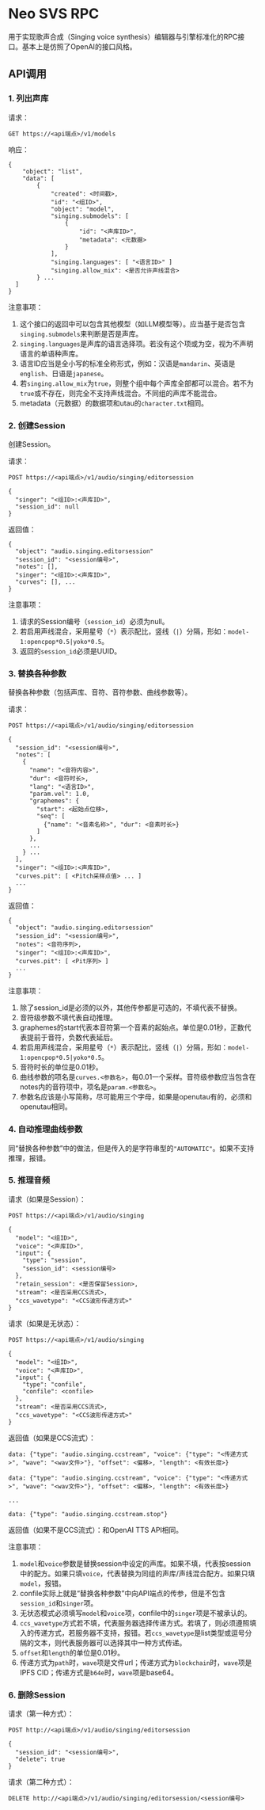 # Neo SVS RPC
用于实现歌声合成（Singing voice synthesis）编辑器与引擎标准化的RPC接口。基本上是仿照了OpenAI的接口风格。

## API调用

### 1. 列出声库

请求：
```
GET https://<api端点>/v1/models
```

响应：
```
{
    "object": "list",
    "data": [
        {
            "created": <时间戳>,
            "id": "<组ID>",
            "object": "model",
            "singing.submodels": [
                {
                    "id": "<声库ID>",
                    "metadata": <元数据>
                }
            ],
            "singing.languages": [ "<语言ID>" ]
            "singing.allow_mix": <是否允许声线混合>
        } ...
  ]
}
```

注意事项：
1. 这个接口的返回中可以包含其他模型（如LLM模型等）。应当基于是否包含`singing.submodels`来判断是否是声库。
2. `singing.languages`是声库的语言选择项。若没有这个项或为空，视为不声明语言的单语种声库。
3. 语言ID应当是全小写的标准全称形式，例如：汉语是`mandarin`、英语是`english`、日语是`japanese`。
4. 若`singing.allow_mix`为`true`，则整个组中每个声库全部都可以混合。若不为`true`或不存在，则完全不支持声线混合。不同组的声库不能混合。
5. metadata（元数据）的数据项和utau的`character.txt`相同。

### 2. 创建Session

创建Session。

请求：

```
POST https://<api端点>/v1/audio/singing/editorsession

{
  "singer": "<组ID>:<声库ID>",
  "session_id": null
}
```

返回值：

```
{
  "object": "audio.singing.editorsession"
  "session_id": "<session编号>",
  "notes": [],
  "singer": "<组ID>:<声库ID>",
  "curves": [], ...
}
```
注意事项：

1. 请求的Session编号（`session_id`）必须为null。
2. 若启用声线混合，采用星号（`*`）表示配比，竖线（`|`）分隔，形如：`model-1:opencpop*0.5|yoko*0.5`。
3. 返回的`session_id`必须是UUID。

### 3. 替换各种参数

替换各种参数（包括声库、音符、音符参数、曲线参数等）。

请求：

```
POST https://<api端点>/v1/audio/singing/editorsession

{
  "session_id": "<session编号>",
  "notes": [
    {
      "name": "<音符内容>",
      "dur": <音符时长>,
      "lang": "<语言ID>",
      "param.vel": 1.0,
      "graphemes": {
        "start": <起始点位移>,
        "seq": [
          {"name": "<音素名称>", "dur": <音素时长>}
        ]
      },
      ...
    } ...
  ],
  "singer": "<组ID>:<声库ID>",
  "curves.pit": [ <Pitch采样点值> ... ]
  ...
}
```

返回值：

```
{
  "object": "audio.singing.editorsession"
  "session_id": "<session编号>",
  "notes": <音符序列>,
  "singer": "<组ID>:<声库ID>",
  "curves.pit": [ <Pit序列> ]
  ...
}
```
注意事项：

1. 除了session_id是必须的以外，其他传参都是可选的，不填代表不替换。
2. 音符级参数不填代表自动推理。
3. graphemes的start代表本音符第一个音素的起始点。单位是0.01秒，正数代表提前于音符，负数代表延后。
4. 若启用声线混合，采用星号（`*`）表示配比，竖线（`|`）分隔，形如：`model-1:opencpop*0.5|yoko*0.5`。
5. 音符时长的单位是0.01秒。
6. 曲线参数的项名是`curves.<参数名>`，每0.01一个采样。音符级参数应当包含在notes内的音符项中，项名是`param.<参数名>`。
7. 参数名应该是小写简称，尽可能用三个字母，如果是openutau有的，必须和openutau相同。

### 4. 自动推理曲线参数

同“替换各种参数”中的做法，但是传入的是字符串型的`"AUTOMATIC"`。如果不支持推理，报错。

### 5. 推理音频

请求（如果是Session）：
```
POST https://<api端点>/v1/audio/singing

{
  "model": "<组ID>",
  "voice": "<声库ID>",
  "input": {
    "type": "session",
    "session_id": <session编号>
  },
  "retain_session": <是否保留Session>,
  "stream": <是否采用CCS流式>,
  "ccs_wavetype": "<CCS波形传递方式>"
}
```

请求（如果是无状态）：
```
POST https://<api端点>/v1/audio/singing

{
  "model": "<组ID>",
  "voice": "<声库ID>",
  "input": {
    "type": "confile",
    "confile": <confile>
  },
  "stream": <是否采用CCS流式>,
  "ccs_wavetype": "<CCS波形传递方式>"
}
```

返回值（如果是CCS流式）：
```
data: {"type": "audio.singing.ccstream", "voice": {"type": "<传递方式>", "wave": "<wav文件>"}, "offset": <偏移>, "length": <有效长度>}

data: {"type": "audio.singing.ccstream", "voice": {"type": "<传递方式>", "wave": "<wav文件>"}, "offset": <偏移>, "length": <有效长度>}

...

data: {"type": "audio.singing.ccstream.stop"}
```

返回值（如果不是CCS流式）：和OpenAI TTS API相同。

注意事项：
1. `model`和`voice`参数是替换session中设定的声库。如果不填，代表按session中的配方。如果只填`voice`，代表替换为同组的声库/声线混合配方。如果只填`model`，报错。
2. confile实际上就是“替换各种参数”中向API端点的传参，但是不包含`session_id`和`singer`项。
3. 无状态模式必须填写`model`和`voice`项，confile中的`singer`项是不被承认的。
4. `ccs_wavetype`方式若不填，代表服务器选择传递方式。若填了，则必须遵照填入的传递方式，若服务器不支持，报错。若`ccs_wavetype`是list类型或逗号分隔的文本，则代表服务器可以选择其中一种方式传递。
5. `offset`和`length`的单位是0.01秒。
6. 传递方式为`path`时，`wave`项是文件url；传递方式为`blockchain`时，`wave`项是IPFS CID；传递方式是`b64e`时，`wave`项是base64。

### 6. 删除Session

请求（第一种方式）：
```
POST http://<api端点>/v1/audio/singing/editorsession

{
  "session_id": "<session编号>",
  "delete": true
}
```

请求（第二种方式）：

```
DELETE http://<api端点>/v1/audio/singing/editorsession/<session编号>
```
